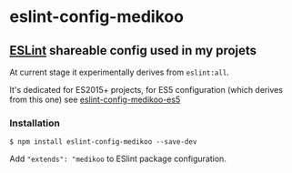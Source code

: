 # eslint-config-medikoo
## [ESLint](http://eslint.org/docs/developer-guide/shareable-configs) shareable config used in my projets

At current stage it experimentally derives from `eslint:all`.

It's dedicated for ES2015+ projects, for ES5 configuration (which derives from this one) see [eslint-config-medikoo-es5](http://github.com/medikoo/eslint-config-medikoo-es5)

### Installation

	$ npm install eslint-config-medikoo --save-dev

Add `"extends": "medikoo` to ESlint package configuration.
